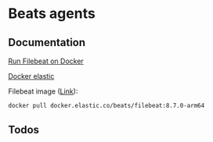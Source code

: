 # Beats agents

## Documentation

[Run Filebeat on Docker](https://www.elastic.co/guide/en/beats/filebeat/current/running-on-docker.html)

[Docker elastic](https://www.docker.elastic.co/)

Filebeat image ([Link](https://www.docker.elastic.co/r/beats/filebeat:8.7.0-arm64)):
```bash
docker pull docker.elastic.co/beats/filebeat:8.7.0-arm64
```

## Todos
